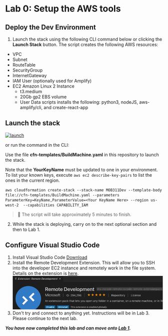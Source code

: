 # Lab 0: Setup the AWS tools

## Deploy the Dev Environment

1. Launch the stack using the following CLI command below or clicking the **Launch Stack** button. The script creates the following AWS resources:
* VPC
* Subnet
* RouteTable
* SecurityGroup
* InternetGateway
* IAM User (optionally used for Amplify)
* EC2 Amazon Linux 2 Instance
    * t3.medium
    * 20Gb gp2 EBS volume
    * User Data scripts installs the following: python3, nodeJS, aws-amplify/cli, and create-react-app 

## Launch the stack

[![launch](https://s3.amazonaws.com/cloudformation-examples/cloudformation-launch-stack.png)](https://console.aws.amazon.com/cloudformation/home?region=us-west-2#/stacks/new?stackName=MOB311Dev&templateURL=https://aws-amplify-auth-workshops.s3-us-west-2.amazonaws.com/BuildMachine.yaml)

or run the command in the CLI:

Use the file **cfn-templates/BuildMachine.yaml** in this repository to launch the stack.

Note that the **YourKeyName** must be updated to one in your environment. To list your known keys, execute ``aws ec2 describe-key-pairs`` to list the ones in the current region.

```shell
aws cloudformation create-stack --stack-name MOB311Dev --template-body file://cfn-templates/BuildMachine.yaml --parameters ParameterKey=KeyName,ParameterValue=<Your KeyName Here> --region us-west-2  --capabilities CAPABILITY_IAM
```

> :notebook: The script will take approximately 5 minutes to finish.

2. While the stack is deploying, carry on to the next optional section and then to Lab 1.

## Configure Visual Studio Code
1. Install Visual Studio Code [Download](https://code.visualstudio.com)
2. Install the Remote Development Extension. This will allow you to SSH into the developer EC2 instance and remotely work in the file system. Details on the extension is [here](https://code.visualstudio.com/docs/remote/ssh).
![sshextension](images/vs1.png)
3. Don't try and connect to anything yet. Instructions will be in Lab 3. Please continue to the next lab.


***You have now completed this lab and can move onto [Lab 1](../lab-1-social/).***

